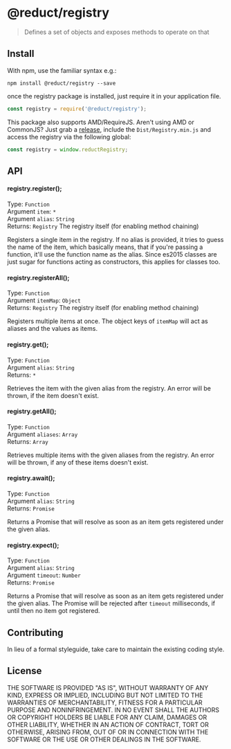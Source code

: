 # @reduct/registry

> Defines a set of objects and exposes methods to operate on that


## Install
With npm, use the familiar syntax e.g.:
```shell
npm install @reduct/registry --save
```

once the registry package is installed, just require it in your application file.
```js
const registry = require('@reduct/registry');
```

This package also supports AMD/RequireJS. Aren't using AMD or CommonJS? Just grab a [release](https://github.com/reduct/registry/releases), include the `Dist/Registry.min.js` and access the registry via the following global:
```js
const registry = window.reductRegistry;
```


## API
#### registry.register();
Type: `Function` <br>
Argument `item`: `*` <br>
Argument `alias`: `String` <br>
Returns: `Registry` The registry itself (for enabling method chaining)

Registers a single item in the registry. If no alias is provided, it tries to guess the name of the item, which basically means, that if you're passing a function, it'll use the function name as the alias. Since es2015 classes are just sugar for functions acting as constructors, this applies for classes too.

#### registry.registerAll();
Type: `Function` <br>
Argument `itemMap`: `Object` <br>
Returns: `Registry` The registry itself (for enabling method chaining)

Registers multiple items at once. The object keys of `itemMap` will act as aliases and the values as items.

#### registry.get();
Type: `Function` <br>
Argument `alias`: `String` <br>
Returns: `*`

Retrieves the item with the given alias from the registry. An error will be thrown, if the item doesn't exist.

#### registry.getAll();
Type: `Function` <br>
Argument `aliases`: `Array` <br>
Returns: `Array`

Retrieves multiple items with the given aliases from the registry. An error will be thrown, if any of these items doesn't exist.

#### registry.await();
Type: `Function` <br>
Argument `alias`: `String` <br>
Returns: `Promise`

Returns a Promise that will resolve as soon as an item gets registered under the given alias.

#### registry.expect();
Type: `Function` <br>
Argument `alias`: `String` <br>
Argument `timeout`: `Number` <br>
Returns: `Promise`

Returns a Promise that will resolve as soon as an item gets registered under the given alias. The Promise will be rejected after `timeout` milliseconds, if until then no item got registered.

## Contributing
In lieu of a formal styleguide, take care to maintain the existing coding style.

## License
THE SOFTWARE IS PROVIDED "AS IS", WITHOUT WARRANTY OF ANY KIND, EXPRESS OR
IMPLIED, INCLUDING BUT NOT LIMITED TO THE WARRANTIES OF MERCHANTABILITY,
FITNESS FOR A PARTICULAR PURPOSE AND NONINFRINGEMENT. IN NO EVENT SHALL THE
AUTHORS OR COPYRIGHT HOLDERS BE LIABLE FOR ANY CLAIM, DAMAGES OR OTHER
LIABILITY, WHETHER IN AN ACTION OF CONTRACT, TORT OR OTHERWISE, ARISING FROM,
OUT OF OR IN CONNECTION WITH THE SOFTWARE OR THE USE OR OTHER DEALINGS IN
THE SOFTWARE.
